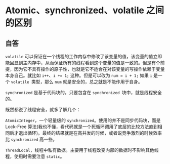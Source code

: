 # Atomic、synchronized、volatile 之间的区别

## 自答

`volatile` 可以保证在一个线程的工作内存中修改了该变量的值，该变量的值立即能回显到主内存中，从而保证所有的线程看到这个变量的值是一致的。但是有个前提，因为它不具有操作的原子性，也就是它不适合在对该变量的写操作依赖于变量本身自己。就比如 `i++`、`i += 1;` 这种。但是可以改为 `num = i + 1;` 如果 `i` 是一个 `volatile `类型，那么 `num` 就是安全的，总之就是不能作用于自身。

`synchronized` 是基于代码块的，只要包含在 `synchronized `块中，就是线程安全的。

既然都说了线程安全，就多了解几个：

`AtomicInteger`，一个轻量级的 `synchronized`。使用的并不是同步代码块，而是 Lock-Free 算法(我也不懂，看代码就是一个死循环调用了底层的比较方法直到相同后才退出循环)。最终的结果就是在高并发的时候，或者说竞争激烈的时候效率比 `synchronized` 高一些。

`ThreadLocal`，线程中私有数据。主要用于线程改变内部的数据时不影响其他线程，使用时需要注意 `static`。